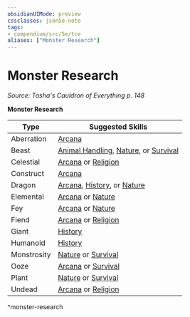 ```yaml
---
obsidianUIMode: preview
cssclasses: json5e-note
tags:
- compendium/src/5e/tce
aliases: ["Monster Research"]
---
```

# Monster Research
*Source: Tasha's Cauldron of Everything p. 148* 

**Monster Research**

| Type | Suggested Skills |
|------|------------------|
| Aberration | [Arcana](/2-Mechanics/CLI/rules/skills.md#Arcana) |
| Beast | [Animal Handling](/2-Mechanics/CLI/rules/skills.md#Animal%20Handling), [Nature](/2-Mechanics/CLI/rules/skills.md#Nature), or [Survival](/2-Mechanics/CLI/rules/skills.md#Survival) |
| Celestial | [Arcana](/2-Mechanics/CLI/rules/skills.md#Arcana) or [Religion](/2-Mechanics/CLI/rules/skills.md#Religion) |
| Construct | [Arcana](/2-Mechanics/CLI/rules/skills.md#Arcana) |
| Dragon | [Arcana](/2-Mechanics/CLI/rules/skills.md#Arcana), [History](/2-Mechanics/CLI/rules/skills.md#History), or [Nature](/2-Mechanics/CLI/rules/skills.md#Nature) |
| Elemental | [Arcana](/2-Mechanics/CLI/rules/skills.md#Arcana) or [Nature](/2-Mechanics/CLI/rules/skills.md#Nature) |
| Fey | [Arcana](/2-Mechanics/CLI/rules/skills.md#Arcana) or [Nature](/2-Mechanics/CLI/rules/skills.md#Nature) |
| Fiend | [Arcana](/2-Mechanics/CLI/rules/skills.md#Arcana) or [Religion](/2-Mechanics/CLI/rules/skills.md#Religion) |
| Giant | [History](/2-Mechanics/CLI/rules/skills.md#History) |
| Humanoid | [History](/2-Mechanics/CLI/rules/skills.md#History) |
| Monstrosity | [Nature](/2-Mechanics/CLI/rules/skills.md#Nature) or [Survival](/2-Mechanics/CLI/rules/skills.md#Survival) |
| Ooze | [Arcana](/2-Mechanics/CLI/rules/skills.md#Arcana) or [Survival](/2-Mechanics/CLI/rules/skills.md#Survival) |
| Plant | [Nature](/2-Mechanics/CLI/rules/skills.md#Nature) or [Survival](/2-Mechanics/CLI/rules/skills.md#Survival) |
| Undead | [Arcana](/2-Mechanics/CLI/rules/skills.md#Arcana) or [Religion](/2-Mechanics/CLI/rules/skills.md#Religion) |
^monster-research